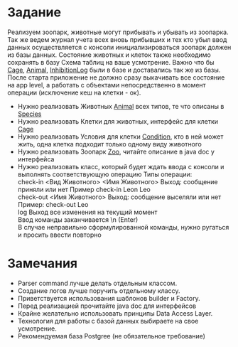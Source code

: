 # Задание
Реализуем зоопарк, животные могут прибывать и убывать из зоопарка.
Так же ведем журнал учета всех вновь прибывших и тех кто убыл 
ввод данных осуществляется с консоли 
инициализироваться зоопарк должен из базы данных. Состояние животных и клеток также необходимо сохранять в базу
Схема таблиц на ваше усмотрение. Важно что бы [Cage](../model/Cage.java), [Animal](../model/Animal.java), [InhibitionLog](../InhibitionLog.java) были в базе и доставались так же из базы.
После старта приложение не должно сразу выкачивать все состояние на app level, а работать с объектами непосредственно в момент операции (исключение кеш на клетки - ок).  

* Нужно реализовать Животных [Animal](../model/Animal.java) всех типов, те что описаны в [Species](../model/Species.java) 
* Нужно реализовать Клетки для животных, интерфейс для клетки [Cage](../model/Cage.java)
* Нужно реализовать Условия для клетки [Condition](../model/Condition.java), кто в ней может жить, одна клетка подходит только одному виду животного
* Нужно реализовать Зоопарк [Zoo](../Zoo.java), читайте описание в java doc у интерфейса
* Нужно реализовать класс, который будет ждать ввода с консоли и выполнять соответствующую операцию
 Типы операции:  
  check-in <Вид Животного> <Имя Животного> Выход: сообщение приняли или нет Пример check-in Leon Leo  
  check-out <Имя Животного> Выход: сообщение выселяли или нет Пример: check-out Leo   
  log Выход все изменения на текущий момент  
 Ввод команды заканчивается \n (Enter)  
 В случае неправильно сформулированной команды, нужно ругаться и просить ввести повторно    
  
# Замечания
* Parser command лучше делать отдельным классом.
* Создание логов лучше поручить отдельному классу.
* Приветствуется использования шаблонов builder и Factory.
* Перед реализацией прочитайте java doc для интерфейсов
* Крайне желательно использовать принципы Data Access Layer.
* Технология для работы с базой данных выбираете на свое усмотрение.
* Рекомендуемая база Postgree (не обязательное требование)